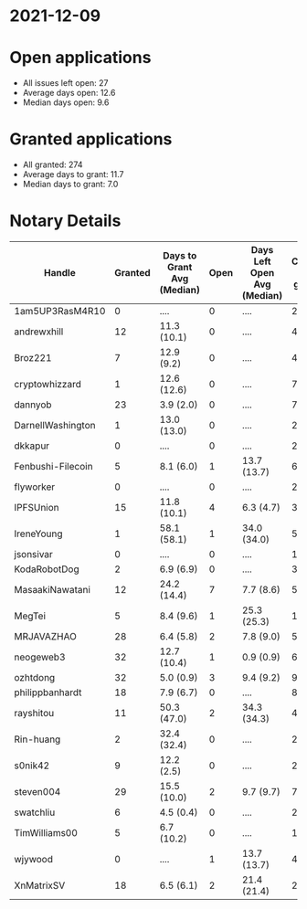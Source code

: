 2021-12-09
==========

# Open applications

- All issues left open: 27
- Average days open: 12.6
- Median days open: 9.6

# Granted applications

- All granted: 274
- Average days to grant: 11.7
- Median days to grant: 7.0

# Notary Details

| Handle            |   Granted | Days to Grant Avg (Median)   |   Open | Days Left Open Avg (Median)   |   Closed (no grant) |
|-------------------|-----------|------------------------------|--------|-------------------------------|---------------------|
| 1am5UP3RasM4R10   |         0 | ....                         |      0 | ....                          |                   2 |
| andrewxhill       |        12 | 11.3  (10.1)                 |      0 | ....                          |                  45 |
| Broz221           |         7 | 12.9  (9.2)                  |      0 | ....                          |                  48 |
| cryptowhizzard    |         1 | 12.6  (12.6)                 |      0 | ....                          |                   7 |
| dannyob           |        23 | 3.9  (2.0)                   |      0 | ....                          |                  76 |
| DarnellWashington |         1 | 13.0  (13.0)                 |      0 | ....                          |                   2 |
| dkkapur           |         0 | ....                         |      0 | ....                          |                   2 |
| Fenbushi-Filecoin |         5 | 8.1  (6.0)                   |      1 | 13.7  (13.7)                  |                  67 |
| flyworker         |         0 | ....                         |      0 | ....                          |                   2 |
| IPFSUnion         |        15 | 11.8  (10.1)                 |      4 | 6.3  (4.7)                    |                  33 |
| IreneYoung        |         1 | 58.1  (58.1)                 |      1 | 34.0  (34.0)                  |                   5 |
| jsonsivar         |         0 | ....                         |      0 | ....                          |                  13 |
| KodaRobotDog      |         2 | 6.9  (6.9)                   |      0 | ....                          |                   3 |
| MasaakiNawatani   |        12 | 24.2  (14.4)                 |      7 | 7.7  (8.6)                    |                  56 |
| MegTei            |         5 | 8.4  (9.6)                   |      1 | 25.3  (25.3)                  |                  10 |
| MRJAVAZHAO        |        28 | 6.4  (5.8)                   |      2 | 7.8  (9.0)                    |                  50 |
| neogeweb3         |        32 | 12.7  (10.4)                 |      1 | 0.9  (0.9)                    |                  62 |
| ozhtdong          |        32 | 5.0  (0.9)                   |      3 | 9.4  (9.2)                    |                  90 |
| philippbanhardt   |        18 | 7.9  (6.7)                   |      0 | ....                          |                  81 |
| rayshitou         |        11 | 50.3  (47.0)                 |      2 | 34.3  (34.3)                  |                  41 |
| Rin-huang         |         2 | 32.4  (32.4)                 |      0 | ....                          |                   2 |
| s0nik42           |         9 | 12.2  (2.5)                  |      0 | ....                          |                  27 |
| steven004         |        29 | 15.5  (10.0)                 |      2 | 9.7  (9.7)                    |                  77 |
| swatchliu         |         6 | 4.5  (0.4)                   |      0 | ....                          |                  20 |
| TimWilliams00     |         5 | 6.7  (10.2)                  |      0 | ....                          |                  11 |
| wjywood           |         0 | ....                         |      1 | 13.7  (13.7)                  |                   4 |
| XnMatrixSV        |        18 | 6.5  (6.1)                   |      2 | 21.4  (21.4)                  |                  28 |